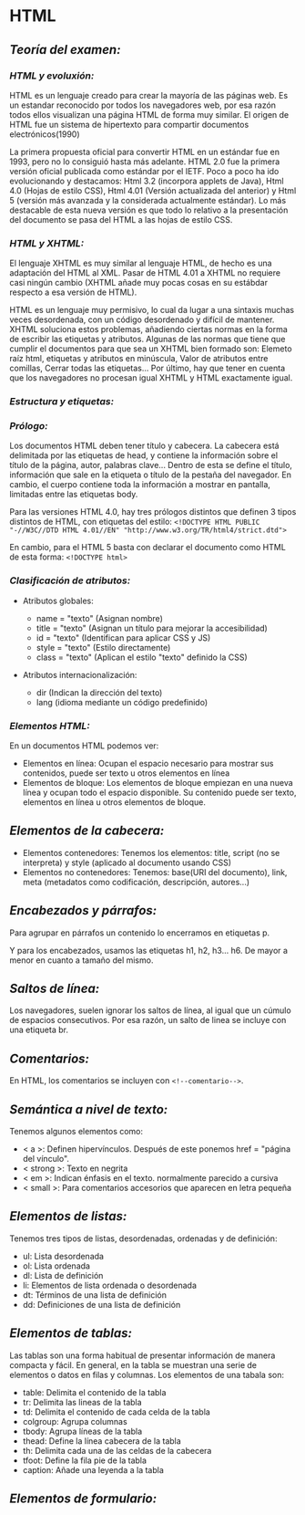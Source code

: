 # HTML  

## ***Teoría del examen:***  
### *HTML y evoluxión:*
HTML es un lenguaje creado para crear la mayoría de las páginas web. Es un estandar reconocido por todos los navegadores web, por esa razón todos ellos visualizan una página HTML de forma muy similar. El origen de HTML fue un sistema de hipertexto para compartir documentos electrónicos(1990)  

La primera propuesta oficial para convertir HTML en un estándar fue en 1993, pero no lo consiguió hasta más adelante. HTML 2.0 fue la primera versión oficial publicada como estándar por el IETF. Poco a poco ha ido evolucionando y destacamos: Html 3.2 (incorpora applets de Java), Html 4.0 (Hojas de estilo CSS), Html 4.01 (Versión actualizada del anterior) y Html 5 (versión más avanzada y la considerada actualmente estándar). Lo más destacable de esta nueva versión es que todo lo relativo a la presentación del documento se pasa del HTML a las hojas de estilo CSS.  

### *HTML y XHTML:*  
El lenguaje XHTML es muy similar al lenguaje HTML, de hecho es una adaptación del HTML al XML. Pasar de HTML 4.01 a XHTML no requiere casi ningún cambio (XHTML añade muy pocas cosas en su estábdar respecto a esa versión de HTML).  

HTML es un lenguaje muy permisivo, lo cual da lugar a una sintaxis muchas veces desordenada, con un código desordenado y difícil de mantener. XHTML soluciona estos problemas, añadiendo ciertas normas en la forma de escribir las etiquetas y atributos. Algunas de las normas que tiene que cumplir el documentos para que sea un XHTML bien formado son: Elemeto raíz html, etiquetas y atributos en minúscula, Valor de atributos entre comillas, Cerrar todas las etiquetas... Por último, hay que tener en cuenta que los navegadores no procesan igual XHTML y HTML exactamente igual.  

### ***Estructura y etiquetas:***  

### *Prólogo:*  

Los documentos HTML deben tener título y cabecera. La cabecera está delimitada por las etiquetas de head, y contiene la información sobre el título de la página, autor, palabras clave... Dentro de esta se define el título, información que sale en la etiqueta o título de la pestaña del navegador. En cambio, el cuerpo contiene toda la información a mostrar en pantalla, limitadas entre las etiquetas body.  

Para las versiones HTML 4.0, hay tres prólogos distintos que definen 3 tipos distintos de HTML, con etiquetas del estilo: ```<!DOCTYPE HTML PUBLIC "-//W3C//DTD HTML 4.01//EN" "http://www.w3.org/TR/html4/strict.dtd">```  

En cambio, para el HTML 5 basta con declarar el documento como HTML de esta forma: ```<!DOCTYPE html>```  

### *Clasificación de atributos:*  
- Atributos globales:
    - name = "texto" (Asignan nombre)
    - title = "texto"  (Asignan un título para mejorar la accesibilidad)
    - id = "texto" (Identifican para aplicar CSS y JS)
    - style = "texto" (Estilo directamente)  
    - class = "texto" (Aplican el estilo "texto" definido la CSS)

- Atributos internacionalización: 
    - dir (Indican la dirección del texto)
    - lang (idioma mediante un código predefinido)  

### *Elementos HTML:*
En un documentos HTML podemos ver:  
- Elementos en línea: Ocupan el espacio necesario para mostrar sus contenidos, puede ser texto u otros elementos en línea  
- Elementos de bloque: Los elementos de bloque empiezan en una nueva línea y ocupan todo el espacio disponible. Su contenido puede ser texto, elementos en línea u otros elementos de bloque.  

## *Elementos de la cabecera:*  
- Elementos contenedores: Tenemos los elementos: title, script (no se interpreta) y style (aplicado al documento usando CSS)  
- Elementos no contenedores: Tenemos: base(URI del documento), link, meta (metadatos como codificación, descripción, autores...)  

## *Encabezados y párrafos:*  
Para agrupar en párrafos un contenido lo encerramos en etiquetas p.  

Y para los encabezados, usamos las etiquetas h1, h2, h3... h6. De mayor a menor en cuanto a tamaño del mismo.  

## *Saltos de línea:*  
Los navegadores, suelen ignorar los saltos de línea, al igual que un cúmulo de espacios consecutivos. Por esa razón, un salto de linea se incluye con una etiqueta br.  

## *Comentarios:*  
En HTML, los comentarios se incluyen con ```<!--comentario-->```.  

## *Semántica a nivel de texto:*  
Tenemos algunos elementos como: 
- < a >: Definen hipervínculos. Después de este ponemos href = "página del vínculo". 
- < strong >: Texto en negrita
- < em >: Indican énfasis en el texto. normalmente parecido a cursiva
- < small >: Para comentarios accesorios que aparecen en letra pequeña  

## *Elementos de listas:*  
Tenemos tres tipos de listas, desordenadas, ordenadas y de definición:  
- ul: Lista desordenada
- ol: Lista ordenada
- dl: Lista de definición
- li: Elementos de lista ordenada o desordenada
- dt: Términos de una lista de definición 
- dd: Definiciones de una lista de definición  

## *Elementos de tablas:*  
Las tablas son una forma habitual de presentar información de manera compacta y fácil. En general, en la tabla se muestran una serie de elementos o datos en filas y columnas. Los elementos de una tabala son:  
- table: Delimita el contenido de la tabla
- tr: Delimita las lineas de la tabla
- td: Delimita el contenido de cada celda de la tabla
- colgroup: Agrupa columnas
- tbody: Agrupa líneas de la tabla
- thead: Define la línea cabecera de la tabla
- th: Delimita cada una de las celdas de la cabecera
- tfoot: Define la fila pie de la tabla
- caption: Añade una leyenda a la tabla  

## *Elementos de formulario:*
